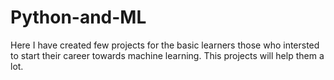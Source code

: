 # Python-and-ML
Here I have created few projects for the basic learners those who intersted to start their career towards machine learning. This projects will help them a lot.
